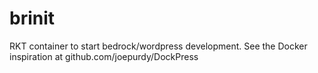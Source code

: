 # brinit
RKT container to start bedrock/wordpress development.  See the Docker inspiration at github.com/joepurdy/DockPress

